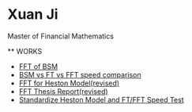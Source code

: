 # Xuan Ji 
Master of Financial Mathematics

** WORKS
- [FFT of BSM](Fourier_Transform_Heston_BSM.ipynb)
- [BSM vs FT vs FFT speed comparison](Speed_Comparison.ipynb)
- [FFT for Heston Model(revised)](FFT_FOR_HESTON.ipynb)
- [FFT Thesis Report(revised)](Fast_Fourier_Transform_Thesis_Report_revised.pdf)
- [Standardize Heston Model and FT/FFT Speed Test](Heston_standardized_and_speed_test.ipynb)

